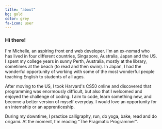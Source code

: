 ```yaml
---
title: "about"
bg: gold
color: grey
fa-icon: user
---
```


### Hi there!

I'm Michelle, an aspiring front end web developer. I'm an ex-nomad who has lived in four different countries, Singapore, Australia, Japan and the US. I spent my college years in sunny Perth, Australia, mostly at the library, sometimes at the beach (to read and then swim). In Japan, I had the wonderful opportunity of working with some of the most wonderful people teaching English to students of all ages.

After moving to the US, I took Harvard's CS50 online and discovered that programming was enormously difficult, but also that I welcomed and enjoyed the challenge of coding. I aim to code, learn something new, and become a better version of myself everyday. I would love an opportunity for an internship or an apprenticeship.

During my downtime, I practice calligraphy, run, do yoga, bake, read and do origami. At the moment, I'm reading "The Pragmatic Programmer".